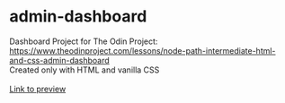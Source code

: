 # admin-dashboard
Dashboard Project for The Odin Project: https://www.theodinproject.com/lessons/node-path-intermediate-html-and-css-admin-dashboard
\
Created only with HTML and vanilla CSS
\
\
[Link to preview](https://jdon492.github.io/admin-dashboard/)
